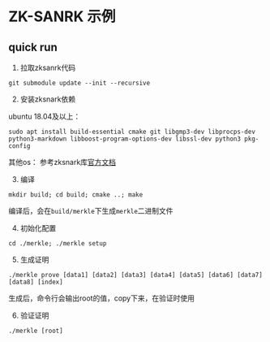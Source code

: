 # ZK-SANRK 示例

## quick run

1. 拉取zksanrk代码

```
git submodule update --init --recursive
```

2. 安装zksnark依赖

ubuntu 18.04及以上：
```
sudo apt install build-essential cmake git libgmp3-dev libprocps-dev python3-markdown libboost-program-options-dev libssl-dev python3 pkg-config
```
其他os：
参考zksnark库[官方文档](https://github.com/scipr-lab/libsnark#build-instructions)

3. 编译

```
mkdir build; cd build; cmake ..; make
```
编译后，会在`build/merkle`下生成`merkle`二进制文件

4. 初始化配置

```
cd ./merkle; ./merkle setup
```

5. 生成证明

```
./merkle prove [data1] [data2] [data3] [data4] [data5] [data6] [data7] [data8] [index]
```
生成后，命令行会输出root的值，copy下来，在验证时使用

6. 验证证明

```
./merkle [root]
```
